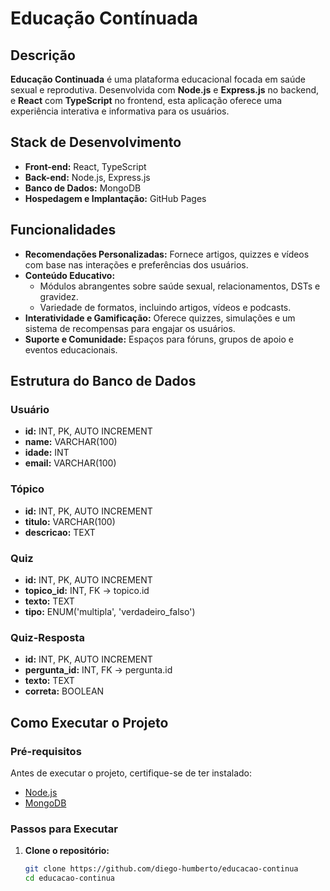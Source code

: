 # Educação Contínuada

## Descrição
**Educação Continuada** é uma plataforma educacional focada em saúde sexual e reprodutiva. Desenvolvida com **Node.js** e **Express.js** no backend, e **React** com **TypeScript** no frontend, esta aplicação oferece uma experiência interativa e informativa para os usuários.

## Stack de Desenvolvimento
- **Front-end:** React, TypeScript
- **Back-end:** Node.js, Express.js
- **Banco de Dados:** MongoDB
- **Hospedagem e Implantação:** GitHub Pages

## Funcionalidades
- **Recomendações Personalizadas:** Fornece artigos, quizzes e vídeos com base nas interações e preferências dos usuários.
- **Conteúdo Educativo:** 
  - Módulos abrangentes sobre saúde sexual, relacionamentos, DSTs e gravidez.
  - Variedade de formatos, incluindo artigos, vídeos e podcasts.
- **Interatividade e Gamificação:** Oferece quizzes, simulações e um sistema de recompensas para engajar os usuários.
- **Suporte e Comunidade:** Espaços para fóruns, grupos de apoio e eventos educacionais.

## Estrutura do Banco de Dados
### Usuário
- **id:** INT, PK, AUTO INCREMENT
- **name:** VARCHAR(100)
- **idade:** INT
- **email:** VARCHAR(100)

### Tópico
- **id:** INT, PK, AUTO INCREMENT
- **titulo:** VARCHAR(100)
- **descricao:** TEXT

### Quiz
- **id:** INT, PK, AUTO INCREMENT
- **topico_id:** INT, FK -> topico.id
- **texto:** TEXT
- **tipo:** ENUM('multipla', 'verdadeiro_falso')

### Quiz-Resposta
- **id:** INT, PK, AUTO INCREMENT
- **pergunta_id:** INT, FK -> pergunta.id
- **texto:** TEXT
- **correta:** BOOLEAN

## Como Executar o Projeto

### Pré-requisitos
Antes de executar o projeto, certifique-se de ter instalado:
- [Node.js](https://nodejs.org/)
- [MongoDB](https://www.mongodb.com/try/download/community)

### Passos para Executar
1. **Clone o repositório:**
   ```bash
   git clone https://github.com/diego-humberto/educacao-continua
   cd educacao-continua
